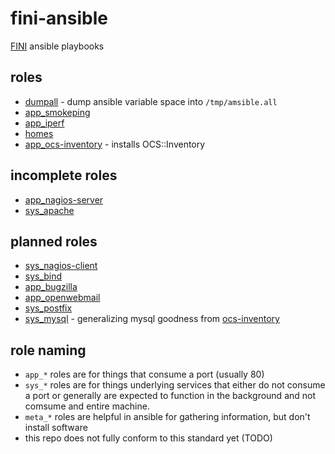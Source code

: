 # fini-ansible

[FINI](http://www.fini.net/) ansible playbooks

## roles

* [dumpall](roles/dumpall) - dump ansible variable space into `/tmp/amsible.all`
* [app_smokeping](roles/app_smokeping)
* [app_iperf](roles/app_iperf)
* [homes](roles/homes)
* [app_ocs-inventory](roles/app_ocs-inventory) - installs OCS::Inventory

## incomplete  roles
* [app_nagios-server](roles/app_nagios-server)
* [sys_apache](roles/sys_apache)

## planned roles

* [sys_nagios-client](roles/sys_nagios-client)
* [sys_bind](roles/sys_bind)
* [app_bugzilla](roles/app_bugzilla)
* [app_openwebmail](roles/app_openwebmail)
* [sys_postfix](roles/sys_postfix)
* [sys_mysql](roles/sys_mysql) - generalizing mysql goodness from [ocs-inventory](roles/ocs-inventory)

## role naming

* `app_*` roles are for things that consume a port (usually 80)
* `sys_*` roles are for things underlying services that either do not consume a port or generally are expected to function in the background and not comsume and entire machine.
* `meta_*` roles are helpful in ansible for gathering information, but don't install software
* this repo does not fully conform to this standard yet (TODO)
